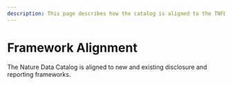 ```yaml
---
description: This page describes how the catalog is aligned to the TNFD framework and
---
```


# Framework Alignment

The Nature Data Catalog is aligned to new and existing disclosure and reporting frameworks.&#x20;
